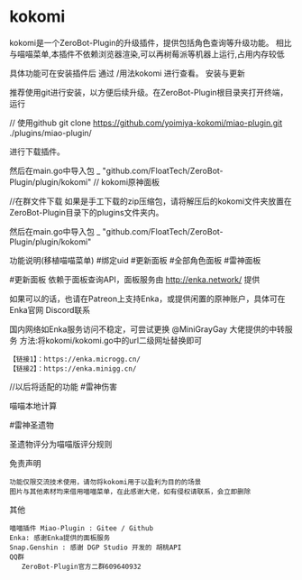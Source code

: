 # kokomi

kokomi是一个ZeroBot-Plugin的升级插件，提供包括角色查询等升级功能。
相比与喵喵菜单,本插件不依赖浏览器渲染,可以再树莓派等机器上运行,占用内存较低

具体功能可在安装插件后 通过 /用法kokomi 进行查看。
安装与更新

推荐使用git进行安装，以方便后续升级。在ZeroBot-Plugin根目录夹打开终端，运行

// 使用github
git clone https://github.com/yoimiya-kokomi/miao-plugin.git ./plugins/miao-plugin/

进行下载插件。

然后在main.go中导入包	_ "github.com/FloatTech/ZeroBot-Plugin/plugin/kokomi"        // kokomi原神面板

//在群文件下载
如果是手工下载的zip压缩包，请将解压后的kokomi文件夹放置在ZeroBot-Plugin目录下的plugins文件夹内。

然后在main.go中导入包	_ "github.com/FloatTech/ZeroBot-Plugin/plugin/kokomi" 

功能说明(移植喵喵菜单)
#绑定uid
#更新面板
#全部角色面板
#雷神面板

#更新面板 依赖于面板查询API，面板服务由 http://enka.network/ 提供

如果可以的话，也请在Patreon上支持Enka，或提供闲置的原神账户，具体可在Enka官网 Discord联系

国内网络如Enka服务访问不稳定，可尝试更换 @MiniGrayGay 大佬提供的中转服务
方法:将kokomi/kokomi.go中的url二级网址替换即可

    【链接1】：https://enka.microgg.cn/
    【链接2】：https://enka.minigg.cn/
//以后将适配的功能
#雷神伤害

喵喵本地计算

#雷神圣遗物

圣遗物评分为喵喵版评分规则

免责声明

    功能仅限交流技术使用，请勿将kokomi用于以盈利为目的的场景
    图片与其他素材均来借用喵喵菜单，在此感谢大佬，如有侵权请联系，会立即删除

其他

    喵喵插件 Miao-Plugin : Gitee / Github
    Enka: 感谢Enka提供的面板服务
    Snap.Genshin : 感谢 DGP Studio 开发的 胡桃API
    QQ群
       ZeroBot-Plugin官方二群609640932
